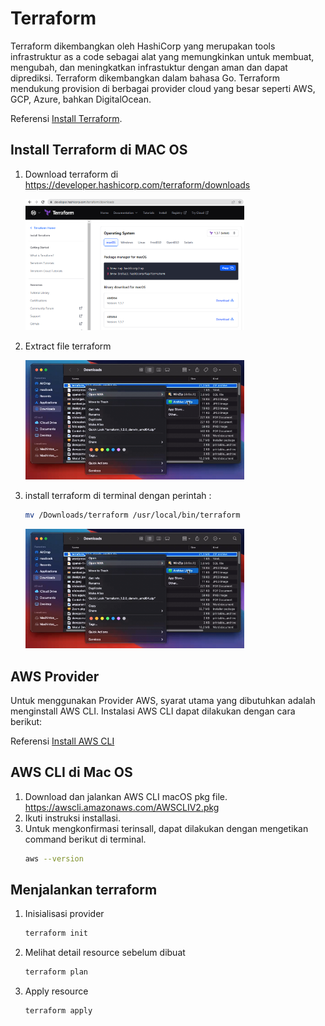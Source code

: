 # Terraform

Terraform dikembangkan oleh HashiCorp yang merupakan tools infrastruktur as a code sebagai alat yang memungkinkan untuk membuat, mengubah, dan meningkatkan infrastuktur dengan aman dan dapat diprediksi. Terraform dikembangkan dalam bahasa Go. Terraform mendukung provision di berbagai provider cloud yang besar seperti AWS, GCP, Azure, bahkan DigitalOcean.

Referensi [Install Terraform](https://learn.hashicorp.com/tutorials/terraform/install-cli).

 ## Install Terraform di MAC OS

1. Download terraform di https://developer.hashicorp.com/terraform/downloads
 
    <img width="350" alt="Screen Shot 2022-05-11 at 14 37 11" src="terraform1.png">

2. Extract file terraform

    <img width="350" alt="Screen Shot 2022-05-11 at 14 37 11" src="terraform2.png">

3. install terraform di terminal dengan perintah :
   ```sh
   mv /Downloads/terraform /usr/local/bin/terraform
   ```

    <img width="350" alt="Screen Shot 2022-05-11 at 14 37 11" src="terraform2.png">


## AWS Provider

Untuk menggunakan Provider AWS, syarat utama yang dibutuhkan adalah menginstall AWS CLI. Instalasi AWS CLI dapat dilakukan dengan cara berikut:

Referensi [Install AWS CLI](https://docs.aws.amazon.com/cli/latest/userguide/getting-started-install.html)

## AWS CLI di Mac OS
1. Download dan jalankan AWS CLI macOS pkg file. https://awscli.amazonaws.com/AWSCLIV2.pkg
2. Ikuti instruksi installasi.
3. Untuk mengkonfirmasi terinsall, dapat dilakukan dengan mengetikan command berikut di terminal.
   ```sh
   aws --version
   ```

## Menjalankan terraform

1. Inisialisasi provider
   ```sh
   terraform init
   ```
2. Melihat detail resource sebelum dibuat
   ```sh
   terraform plan
   ```
3. Apply resource
   ```sh
   terraform apply
   ```
